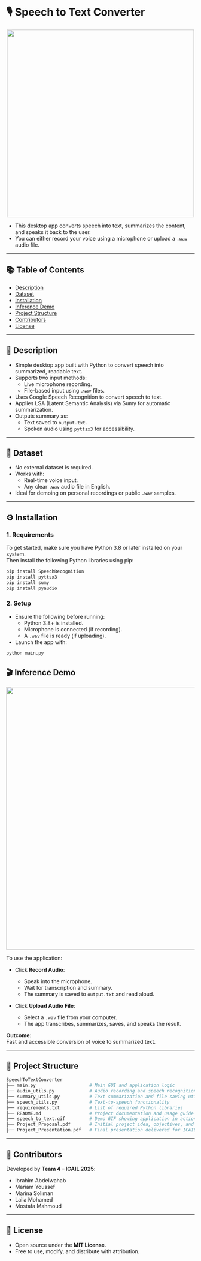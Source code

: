 # 🎙️ Speech to Text Converter

<p align="center">
  <img src="speech_to_text.gif" width="500" />
</p>

- This desktop app converts speech into text, summarizes the content, and speaks it back to the user.
- You can either record your voice using a microphone or upload a `.wav` audio file.

---

## 📚 Table of Contents
- [Description](#-description)
- [Dataset](#-dataset)
- [Installation](#-installation)
- [Inference Demo](#-inference-demo)
- [Project Structure](#-project-structure)
- [Contributors](#-contributors)
- [License](#-license)

---

## 📌 Description

- Simple desktop app built with Python to convert speech into summarized, readable text.
- Supports two input methods:
  - Live microphone recording.
  - File-based input using `.wav` files.
- Uses Google Speech Recognition to convert speech to text.
- Applies LSA (Latent Semantic Analysis) via Sumy for automatic summarization.
- Outputs summary as:
  - Text saved to `output.txt`.
  - Spoken audio using `pyttsx3` for accessibility.

---

## 📁 Dataset

- No external dataset is required.
- Works with:
  - Real-time voice input.
  - Any clear `.wav` audio file in English.
- Ideal for demoing on personal recordings or public `.wav` samples.

---

## ⚙️ Installation

### 1. Requirements

To get started, make sure you have Python 3.8 or later installed on your system.  
Then install the following Python libraries using pip:

```bash
pip install SpeechRecognition
pip install pyttsx3
pip install sumy
pip install pyaudio
```
### 2. Setup

- Ensure the following before running:
  - Python 3.8+ is installed.
  - Microphone is connected (if recording).
  - A `.wav` file is ready (if uploading).
- Launch the app with:

```bash
python main.py
```


## 🎬 Inference Demo

<p align="center">
  <img src="Demo.gif" width="700" />
</p>

To use the application:

- Click **Record Audio**:
  - Speak into the microphone.
  - Wait for transcription and summary.
  - The summary is saved to `output.txt` and read aloud.

- Click **Upload Audio File**:
  - Select a `.wav` file from your computer.
  - The app transcribes, summarizes, saves, and speaks the result.

**Outcome:**  
Fast and accessible conversion of voice to summarized text.

---

## 📁 Project Structure

```bash
SpeechToTextConverter
├── main.py                    # Main GUI and application logic
├── audio_utils.py             # Audio recording and speech recognition functions
├── summary_utils.py           # Text summarization and file saving utilities
├── speech_utils.py            # Text-to-speech functionality
├── requirements.txt           # List of required Python libraries
├── README.md                  # Project documentation and usage guide
├── speech_to_text.gif         # Demo GIF showing application in action
├── Project_Proposal.pdf       # Initial project idea, objectives, and plan
├── Project_Presentation.pdf   # Final presentation delivered for ICAIL program
```

---

## 👥 Contributors

Developed by **Team 4 – ICAIL 2025**:

- Ibrahim Abdelwahab  
- Mariam Youssef  
- Marina Soliman  
- Laila Mohamed  
- Mostafa Mahmoud

---

## 📝 License

- Open source under the **MIT License**.  
- Free to use, modify, and distribute with attribution.
